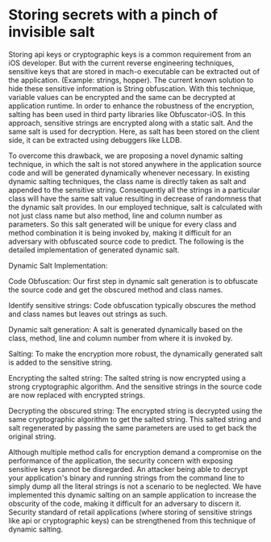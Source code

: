 # Storing secrets with a pinch of invisible salt

Storing api keys or cryptographic keys is a common requirement from an iOS developer. But with the current reverse engineering techniques, sensitive keys that are stored in mach-o executable can be extracted out of the application. (Example: strings, hopper). The current known solution to hide these sensitive information is String obfuscation. With this technique, variable values can be encrypted and the same can be decrypted at application runtime. In order to enhance the robustness of the encryption, salting has been used in third party libraries like Obfuscator-iOS. In this approach, sensitive strings  are encrypted along with a static salt. And the same salt is used for decryption. Here, as salt has been stored on the client side, it can be extracted using debuggers like LLDB. 

To overcome this drawback, we are proposing a novel dynamic salting technique, in which the salt is not stored anywhere in the application source code and will be generated dynamically whenever necessary. In existing dynamic salting techniques, the class name is directly taken as salt and appended to the sensitive string. Consequently all the strings in a particular class will have the same salt value resulting in decrease of randomness that the dynamic salt provides. In our employed technique, salt is calculated with not just class name but also method, line and column number as parameters. So this salt generated will be unique for every class and method combination it is being invoked by, making it difficult for an adversary with obfuscated source code to predict. The following is the detailed implementation of generated dynamic salt.

Dynamic Salt Implementation:

Code Obfuscation: Our first step in dynamic salt generation is to obfuscate the source code and get the obscured method and class names.

Identify sensitive strings: Code obfuscation typically obscures the method and class names but leaves out strings as such.

Dynamic salt generation: A salt is generated dynamically based on the class, method, line and column number from where it is invoked by.

Salting: To make the encryption more robust, the dynamically generated salt is added to the sensitive string. 

Encrypting the salted string: The salted string is now encrypted using a strong cryptographic algorithm. And the sensitive strings in the source code are now replaced with encrypted strings.
 
Decrypting the obscured string: The encrypted string is decrypted using the same cryptographic algorithm to get the salted string. This salted string and salt regenerated by passing the same parameters are used to get back the original string.

Although multiple method calls for encryption demand a compromise on the performance of the application, the security concern with exposing sensitive keys cannot be disregarded. An attacker being able to decrypt your application's binary and running strings from the command line to simply dump all the literal strings is not a scenario to be neglected. We have implemented this dynamic salting on an sample application to increase the obscurity of the code, making it difficult for an adversary to discern it. Security standard of retail applications (where storing of sensitive strings like api or cryptographic keys) can be strengthened from this technique of dynamic salting.
